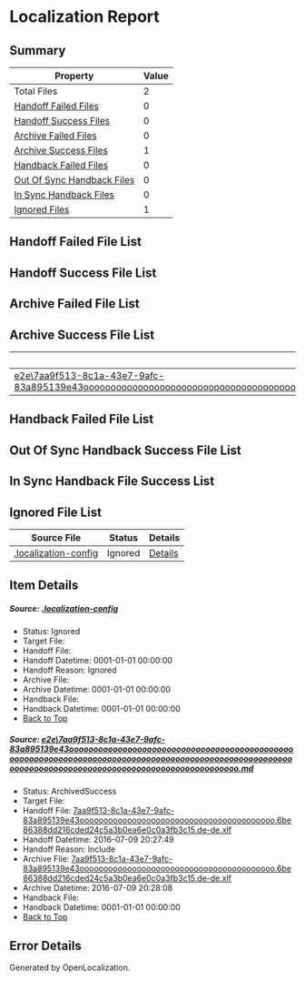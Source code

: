 # <a name='report-top'></a> Localization Report

## Summary
 Property | Value 
 -------- | ----- 
 Total Files | 2
[ Handoff Failed Files ](#handoff-failed-list)| 0
[ Handoff Success Files ](#handoff-success-list)| 0
[ Archive Failed Files ](#archive-failed-list)| 0
[ Archive Success Files ](#archive-success-list)| 1
[ Handback Failed Files ](#handback-failed-list)| 0
[ Out Of Sync Handback Files ](#outofsync-handback-success-list)| 0
[ In Sync Handback Files ](#insync-handback-success-list)| 0
[ Ignored Files ](#ignored-list)| 1

## <a name='handoff-failed-list'></a> Handoff Failed File List

## <a name='handoff-success-list'></a> Handoff Success File List

## <a name='archive-failed-list'></a> Archive Failed File List

## <a name='archive-success-list'></a> Archive Success File List
 Source File | Status | Details 
 ----------- | ------ | ------- 
 [e2e\7aa9f513-8c1a-43e7-9afc-83a895139e43ooooooooooooooooooooooooooooooooooooooooooooooooooooooooooooooooooooooooooooooooooooooooooooooooooooooooooooooooooooooooooooooooooooooooooooooooooooooo.md](https://github.com/OpenLocalizationTestOrg/oltest/blob/00a994c46da207e65cd4493aa12b99ab83ca59a0/e2e/7aa9f513-8c1a-43e7-9afc-83a895139e43ooooooooooooooooooooooooooooooooooooooooooooooooooooooooooooooooooooooooooooooooooooooooooooooooooooooooooooooooooooooooooooooooooooooooooooooooooooooo.md) | ArchivedSuccess | [Details](#0d15f1e2e86b428af8c056d19c85623d0f7125011)

## <a name='handback-failed-list'></a> Handback Failed File List

## <a name='outofsync-handback-success-list'></a> Out Of Sync Handback Success File List

## <a name='insync-handback-success-list'></a> In Sync Handback File Success List

## <a name='ignored-list'></a> Ignored File List
 Source File | Status | Details 
 ----------- | ------ | ------- 
 [.localization-config](https://github.com/OpenLocalizationTestOrg/oltest/blob/00a994c46da207e65cd4493aa12b99ab83ca59a0/.localization-config) | Ignored | [Details](#3d4f252ac210baf56311d7e97dcc2db10974dbd20)

## Item Details
##### <a name='3d4f252ac210baf56311d7e97dcc2db10974dbd20'></a> Source: [.localization-config](https://github.com/OpenLocalizationTestOrg/oltest/blob/00a994c46da207e65cd4493aa12b99ab83ca59a0/.localization-config)
* Status: Ignored
* Target File: 
* Handoff File: 
* Handoff Datetime: 0001-01-01 00:00:00
* Handoff Reason: Ignored
* Archive File: 
* Archive Datetime: 0001-01-01 00:00:00
* Handback File: 
* Handback Datetime: 0001-01-01 00:00:00
* [Back to Top](#report-top)

##### <a name='0d15f1e2e86b428af8c056d19c85623d0f7125011'></a> Source: [e2e\7aa9f513-8c1a-43e7-9afc-83a895139e43ooooooooooooooooooooooooooooooooooooooooooooooooooooooooooooooooooooooooooooooooooooooooooooooooooooooooooooooooooooooooooooooooooooooooooooooooooooooo.md](https://github.com/OpenLocalizationTestOrg/oltest/blob/00a994c46da207e65cd4493aa12b99ab83ca59a0/e2e/7aa9f513-8c1a-43e7-9afc-83a895139e43ooooooooooooooooooooooooooooooooooooooooooooooooooooooooooooooooooooooooooooooooooooooooooooooooooooooooooooooooooooooooooooooooooooooooooooooooooooooo.md)
* Status: ArchivedSuccess
* Target File: 
* Handoff File: [7aa9f513-8c1a-43e7-9afc-83a895139e43ooooooooooooooooooooooooooooooooooooooooo.6be86388dd216cded24c5a3b0ea6e0c0a3fb3c15.de-de.xlf](https://github.com/OpenLocalizationTestOrg/olhandoff-e2e/blob/b41bc0999be836d6d51ca55a876acd03a333ee88/ol-handoff/OpenLocalizationTestOrg/oltest-dede-fly/ci/ht/7aa9f513-8c1a-43e7-9afc-83a895139e43ooooooooooooooooooooooooooooooooooooooooo.6be86388dd216cded24c5a3b0ea6e0c0a3fb3c15.de-de.xlf)
* Handoff Datetime: 2016-07-09 20:27:49
* Handoff Reason: Include
* Archive File: [7aa9f513-8c1a-43e7-9afc-83a895139e43ooooooooooooooooooooooooooooooooooooooooo.6be86388dd216cded24c5a3b0ea6e0c0a3fb3c15.de-de.xlf](https://github.com/OpenLocalizationTestOrg/olhandoff-e2e/blob/f829e538966d8ca47322e2981365bf2f5ae892cb/ol-archive/OpenLocalizationTestOrg/oltest-dede-fly/ci/ht/7aa9f513-8c1a-43e7-9afc-83a895139e43ooooooooooooooooooooooooooooooooooooooooo.6be86388dd216cded24c5a3b0ea6e0c0a3fb3c15.de-de.xlf)
* Archive Datetime: 2016-07-09 20:28:08
* Handback File: 
* Handback Datetime: 0001-01-01 00:00:00
* [Back to Top](#report-top)


## Error Details

Generated by OpenLocalization.
